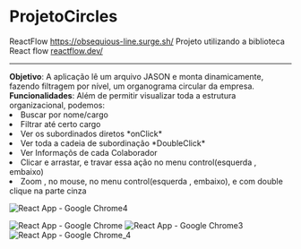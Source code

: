 # ProjetoCircles
ReactFlow <a href="https://obsequious-line.surge.sh/">https://obsequious-line.surge.sh/</a>
Projeto utilizando a biblioteca React flow <a href="https://reactflow.dev/">reactflow.dev/</a>
<hr/>
<strong>Objetivo</strong>: A aplicação lê um arquivo JASON e monta dinamicamente, fazendo filtragem por nível, um organograma circular da empresa.
<strong>Funcionalidades</strong>: Além de permitir visualizar toda a estrutura organizacional, podemos:
<li>Buscar por nome/cargo</li>
<li>Filtrar até certo cargo</li>
<li>Ver os subordinados diretos *onClick*</li>
<li>Ver toda a cadeia de subordinação *DoubleClick*</li>
<li>Ver Informaçõs de cada Colaborador</li>
<li>Clicar e arrastar, e travar essa ação no menu control(esquerda , embaixo) </li>
<li>Zoom , no mouse, no menu control(esquerda , embaixo), e com double clique na parte cinza</li>



![React App - Google Chrome4](https://user-images.githubusercontent.com/81257067/144618418-12fd93b3-0db9-4b2e-acbd-ff84a8ccd6cf.jpg)

![React App - Google Chrome](https://user-images.githubusercontent.com/81257067/144618264-34da629e-3d94-45d2-9c01-dd3421932ec4.jpg)
![React App - Google Chrome3](https://user-images.githubusercontent.com/81257067/144618266-7fc97d7a-efcb-48ed-ac3a-000a559f3289.jpg)
![React App - Google Chrome_4](https://user-images.githubusercontent.com/81257067/144618699-b40d6f0d-ac7b-469c-b35a-0a9b9714e0ec.jpg)
